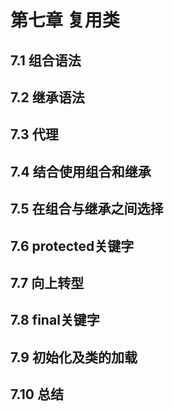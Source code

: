 # 第七章 复用类

## 7.1 组合语法
> 

## 7.2 继承语法
> 

## 7.3 代理
> 

## 7.4 结合使用组合和继承
> 

## 7.5 在组合与继承之间选择
> 

## 7.6 protected关键字
> 

## 7.7 向上转型
> 

## 7.8 final关键字
> 

## 7.9 初始化及类的加载
> 

## 7.10 总结
> 